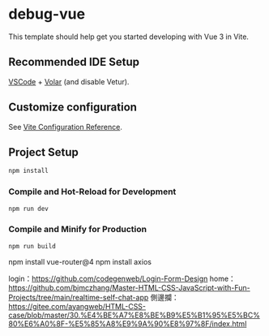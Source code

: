 # debug-vue

This template should help get you started developing with Vue 3 in Vite.

## Recommended IDE Setup

[VSCode](https://code.visualstudio.com/) + [Volar](https://marketplace.visualstudio.com/items?itemName=Vue.volar) (and disable Vetur).

## Customize configuration

See [Vite Configuration Reference](https://vite.dev/config/).

## Project Setup

```sh
npm install
```

### Compile and Hot-Reload for Development

```sh
npm run dev
```

### Compile and Minify for Production

```sh
npm run build
```



npm install vue-router@4
npm install axios

login：https://github.com/codegenweb/Login-Form-Design
home：https://github.com/bjmczhang/Master-HTML-CSS-JavaScript-with-Fun-Projects/tree/main/realtime-self-chat-app
側邊攔：https://gitee.com/ayangweb/HTML-CSS-case/blob/master/30.%E4%BE%A7%E8%BE%B9%E5%B1%95%E5%BC%80%E6%A0%8F-%E5%85%A8%E9%9A%90%E8%97%8F/index.html